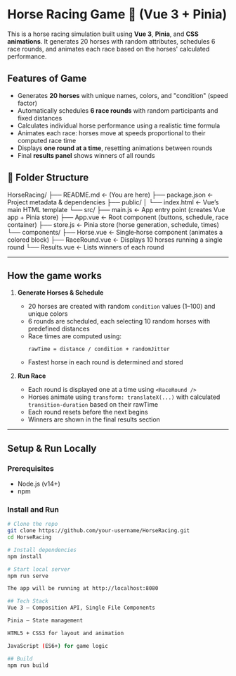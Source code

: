 # Horse Racing Game 🏇 (Vue 3 + Pinia)

This is a horse racing simulation built using **Vue 3**, **Pinia**, and **CSS animations**. It generates 20 horses with random attributes, schedules 6 race rounds, and animates each race based on the horses' calculated performance.

## Features of Game

- Generates **20 horses** with unique names, colors, and "condition" (speed factor)
- Automatically schedules **6 race rounds** with random participants and fixed distances
- Calculates individual horse performance using a realistic time formula
- Animates each race: horses move at speeds proportional to their computed race time
- Displays **one round at a time**, resetting animations between rounds
- Final **results panel** shows winners of all rounds


## 📁 Folder Structure

HorseRacing/
├── README.md             ← (You are here)
├── package.json          ← Project metadata & dependencies
├── public/
│   └── index.html        ← Vue’s main HTML template
└── src/
    ├── main.js           ← App entry point (creates Vue app + Pinia store)
    ├── App.vue           ← Root component (buttons, schedule, race container)
    ├── store.js          ← Pinia store (horse generation, schedule, times)
    └── components/
        ├── Horse.vue     ← Single‐horse component (animates a colored block)
        ├── RaceRound.vue ← Displays 10 horses running a single round
        └── Results.vue   ← Lists winners of each round
        
---

## How the game works

1. **Generate Horses & Schedule**
   - 20 horses are created with random `condition` values (1–100) and unique colors
   - 6 rounds are scheduled, each selecting 10 random horses with predefined distances
   - Race times are computed using:
     ```
     rawTime = distance / condition + randomJitter
     ```
   - Fastest horse in each round is determined and stored

2. **Run Race**
   - Each round is displayed one at a time using `<RaceRound />`
   - Horses animate using `transform: translateX(...)` with calculated `transition-duration` based on their rawTime
   - Each round resets before the next begins
   - Winners are shown in the final results section

---

## Setup & Run Locally

### Prerequisites

- Node.js (v14+)
- npm

### Install and Run

```bash
# Clone the repo
git clone https://github.com/your-username/HorseRacing.git
cd HorseRacing

# Install dependencies
npm install

# Start local server
npm run serve

The app will be running at http://localhost:8080

## Tech Stack
Vue 3 – Composition API, Single File Components

Pinia – State management

HTML5 + CSS3 for layout and animation

JavaScript (ES6+) for game logic

## Build
npm run build

